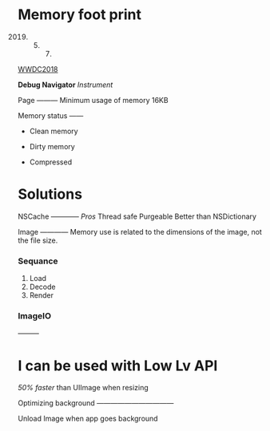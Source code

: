 Memory foot print
===============
2019. 5. 7.

[WWDC2018](https://developer.apple.com/videos/play/wwdc2018/416)

**Debug Navigator**
*Instrument*


Page
———
Minimum usage of memory
16KB

Memory status
——


* Clean memory

* Dirty memory

* Compressed



# Solutions

NSCache 
————
*Pros* 
Thread safe
Purgeable
Better than NSDictionary


Image
————
Memory use is related to the dimensions of the image, not the file size.

### Sequance

1. Load
1. Decode
1. Render



### ImageIO
———

# I can be used with Low Lv API
*50% faster* than UIImage when resizing


Optimizing background
———————————

Unload Image when app goes background




